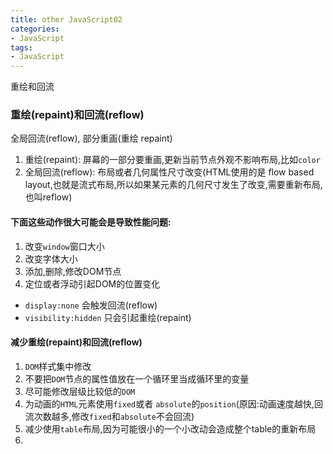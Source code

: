 ```yaml
---
title: other JavaScript02
categories: 
- JavaScript
tags:
- JavaScript
---
```

重绘和回流

<!-- more -->

### 重绘(repaint)和回流(reflow)

全局回流(reflow),   部分重画(重绘 repaint)

1. 重绘(repaint): 屏幕的一部分要重画,更新当前节点外观不影响布局,比如`color`
2. 全局回流(reflow): 布局或者几何属性尺寸改变(HTML使用的是 flow based layout,也就是流式布局,所以如果某元素的几何尺寸发生了改变,需要重新布局,也叫reflow) 

#### 下面这些动作很大可能会是导致性能问题:

1. 改变`window`窗口大小
2. 改变字体大小
3. 添加,删除,修改DOM节点
4. 定位或者浮动引起DOM的位置变化

- `display:none` 会触发回流(reflow)
- `visibility:hidden` 只会引起重绘(repaint)

#### 减少重绘(repaint)和回流(reflow)

1. `DOM`样式集中修改
2. 不要把`DOM`节点的属性值放在一个循环里当成循环里的变量
3. 尽可能修改层级比较低的`DOM`
4. 为动画的`HTML`元素使用`fixed`或者 `absolute`的`position`(原因:动画速度越快,回流次数越多,修改`fixed`和`absolute`不会回流)
5. 减少使用`table`布局,因为可能很小的一个小改动会造成整个table的重新布局
6. 



































